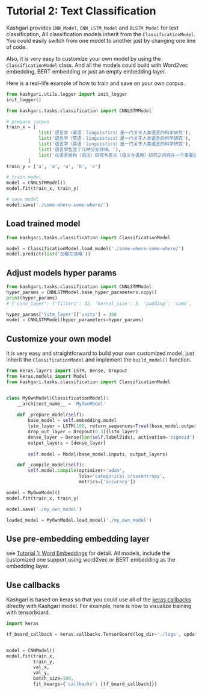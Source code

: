 # Tutorial 2: Text Classification

Kashgari provides `CNN_Model`, `CNN_LSTM_Model` and `BLSTM_Model` for text classification, All classification models inherit from the `ClassificationModel`. You could easily switch from one model to another just by changing one line of code.

Also, it is very easy to customize your own model by using the `ClassificationModel` class. And all the models could build with Word2vec embedding, BERT embedding or just an empty embedding layer.

Here is a real-life example of how to train and save on your own corpus.

```python
from kashgari.utils.logger import init_logger
init_logger()

from kashgari.tasks.classification import CNNLSTMModel

# prepare corpus
train_x = [
            list('语言学（英语：linguistics）是一门关于人类语言的科学研究'),
            list('语言学（英语：linguistics）是一门关于人类语言的科学研究'),
            list('语言学（英语：linguistics）是一门关于人类语言的科学研究'),
            list('语言学包含了几种分支领域。'),
            list('在语言结构（语法）研究与意义（语义与语用）研究之间存在一个重要的主题划分'),
        ]
train_y = ['a', 'a', 'a', 'b', 'c']

# train model
model = CNNLSTMModel()
model.fit(train_x, train_y)

# save model
model.save('./some-where-some-where/')
```


## Load trained model
```python
from kashgari.tasks.classification import ClassificationModel

model = ClassificationModel.load_model('./some-where-some-where/')
model.predict(list('加载完成咯'))
```


## Adjust models hyper params
```python
from kashgari.tasks.classification import CNNLSTMModel
hyper_params = CNNLSTMModel.base_hyper_parameters.copy()
print(hyper_params)
# {'conv_layer': {'filters': 32, 'kernel_size': 3, 'padding': 'same', 'activation': 'relu'}, 'max_pool_layer': {'pool_size': 2}, 'lstm_layer': {'units': 100}}

hyper_params['lstm_layer']['units'] = 300
model = CNNLSTMModel(hyper_parameters=hyper_params)
```

## Customize your own model

It is very easy and straightforward to build your own customized model, just inherit the `ClassificationModel` and implement the `build_model()` function.

```python
from keras.layers import LSTM, Dense, Dropout
from keras.models import Model
from kashgari.tasks.classification import ClassificationModel


class MyOwnModel(ClassificationModel):
    __architect_name__ = 'MyOwnModel'
    
    def _prepare_model(self):
        base_model = self.embedding.model
        lstm_layer = LSTM(100, return_sequences=True)(base_model.output)
        drop_out_layer = Dropout(0.3)(lstm_layer)
        dense_layer = Dense(len(self.label2idx), activation='sigmoid')(drop_out_layer)
        output_layers = [dense_layer]
        
        self.model = Model(base_model.inputs, output_layers)

    def _compile_model(self):
        self.model.compile(optimizer='adam',
                           loss='categorical_crossentropy',
                           metrics=['accuracy'])

model = MyOwnModel()
model.fit(train_x, train_y)

model.save('./my_own_model')

loaded_model = MyOwnModel.load_model('./my_own_model')
```

## Use pre-embedding embedding layer

see [Tutorial 1: Word Embeddings](Tutorial_1_Embedding.md) for detail. All models, include the customized one support using word2vec or BERT embedding as the embedding layer. 


## Use callbacks

Kashgari is based on keras so that you could use all of the [keras callbacks](https://keras.io/callbacks/) directly with Kashgari model. For example, here is how to visualize training with tensorboard.

```python
import keras

tf_board_callback = keras.callbacks.TensorBoard(log_dir='./logs', update_freq=1000)


model = CNNModel()
model.fit(train_x,
          train_y,
          val_x,
          val_y,
          batch_size=100,
          fit_kwargs={'callbacks': [tf_board_callback]})
```
